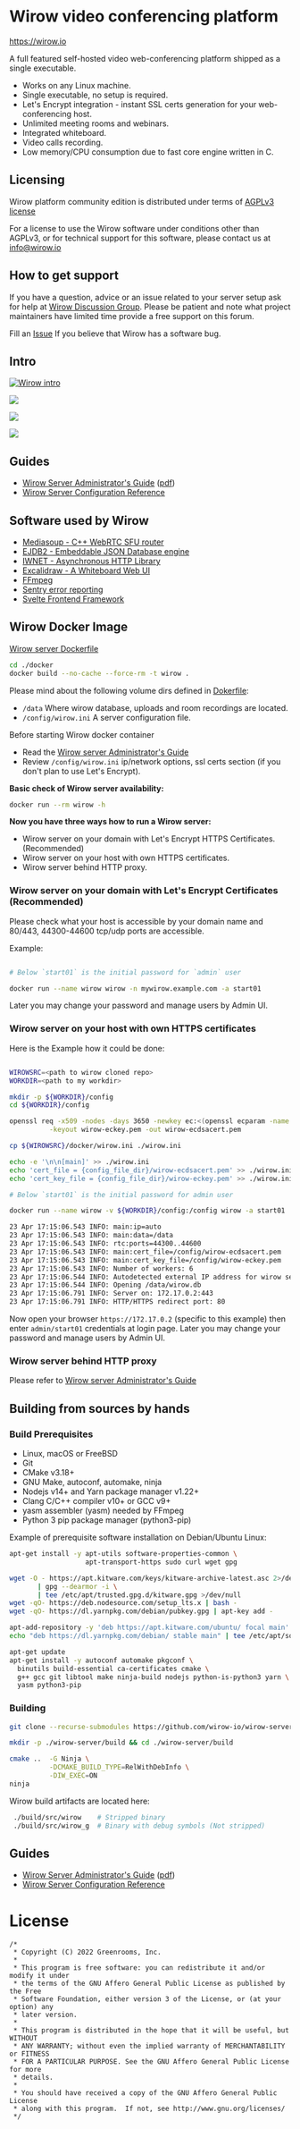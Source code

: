 # Wirow video conferencing platform

https://wirow.io

A full featured self-hosted video web-conferencing platform shipped as a single executable.

- Works on any Linux machine.
- Single executable, no setup is required.
- Let's Encrypt integration - instant SSL certs generation for your web-conferencing host.
- Unlimited meeting rooms and webinars.
- Integrated whiteboard.
- Video calls recording.
- Low memory/CPU consumption due to fast core engine written in C.

## Licensing

Wirow platform community edition is distributed under terms of [AGPLv3 license](https://choosealicense.com/licenses/agpl-3.0/)

For a license to use the Wirow software under conditions other than AGPLv3, or for technical support for this software,
please contact us at info@wirow.io

## How to get support

If you have a question, advice or an issue related to your server setup ask for help at [Wirow Discussion Group](https://github.com/wirow-io/wirow-server/discussions).
Please be patient and note what project maintainers have limited time provide a free support on this forum.

Fill an [Issue](https://github.com/wirow-io/wirow-server/issues) If you believe that Wirow has a software bug.

## Intro

[![Wirow intro](./docs/artwork/Screens/youtube.jpg)](https://www.youtube.com/watch?v=14-DI3lk_P0)

![](./docs/artwork/Screens/screen1.png)

![](./docs/artwork/Screens/screen2.png)

![](./docs/artwork/Screens/screen3.png)

## Guides

- [Wirow Server Administrator's Guide](https://github.com/wirow-io/wirow-server/blob/master/docs/wirow.adoc) ([pdf](https://github.com/wirow-io/wirow-server/blob/master/docs/wirow.pdf))
- [Wirow Server Configuration Reference](https://github.com/wirow-io/wirow-server/blob/master/docs/wirow-configuration.ini)

## Software used by Wirow

- [Mediasoup - C++ WebRTC SFU router](https://github.com/versatica/mediasoup)
- [EJDB2 - Embeddable JSON Database engine](https://github.com/Softmotions/ejdb)
- [IWNET - Asynchronous HTTP Library](https://github.com/Softmotions/iwnet)
- [Excalidraw - A Whiteboard Web UI](https://github.com/excalidraw/excalidraw)
- [FFmpeg](https://ffmpeg.org)
- [Sentry error reporting](https://sentry.io)
- [Svelte Frontend Framework](https://svelte.dev)




## Wirow Docker Image

[Wirow server Dockerfile](https://github.com/wirow-io/wirow-server/blob/master/docker/Dockerfile)

```sh
cd ./docker
docker build --no-cache --force-rm -t wirow .
```

Please mind about the following volume dirs defined in [Dokerfile](https://github.com/wirow-io/wirow-server/blob/master/docker/Dockerfile):
- `/data` Where wirow database, uploads and room recordings are located.
- `/config/wirow.ini` A server configuration file.

Before starting Wirow docker container
- Read the [Wirow server Administrator's Guide](https://github.com/wirow-io/wirow-server/blob/master/docs/wirow.adoc)
- Review `/config/wirow.ini` ip/network options, ssl certs section (if you don't plan to use Let's Encrypt).

**Basic check of Wirow server availability:**

```sh
docker run --rm wirow -h
```

**Now you have three ways how to run a Wirow server:**
- Wirow server on your domain with Let's Encrypt HTTPS Certificates. (Recommended)
- Wirow server on your host with own HTTPS certificates.
- Wirow server behind HTTP proxy.

### Wirow server on your domain with Let's Encrypt Certificates (Recommended)

Please check what your host is accessible by your domain name and 80/443, 44300-44600 tcp/udp ports are accessible.

Example:

```sh

# Below `start01` is the initial password for `admin` user

docker run --name wirow wirow -n mywirow.example.com -a start01
```
Later you may change your password and manage users by Admin UI.

### Wirow server on your host with own HTTPS certificates

Here is the Example how it could be done:

```sh

WIROWSRC=<path to wirow cloned repo>
WORKDIR=<path to my workdir>

mkdir -p ${WORKDIR}/config
cd ${WORKDIR}/config

openssl req -x509 -nodes -days 3650 -newkey ec:<(openssl ecparam -name prime256v1) \
          -keyout wirow-eckey.pem -out wirow-ecdsacert.pem

cp ${WIROWSRC}/docker/wirow.ini ./wirow.ini

echo -e '\n\n[main]' >> ./wirow.ini
echo 'cert_file = {config_file_dir}/wirow-ecdsacert.pem' >> ./wirow.ini
echo 'cert_key_file = {config_file_dir}/wirow-eckey.pem' >> ./wirow.ini

# Below `start01` is the initial password for admin user

docker run --name wirow -v ${WORKDIR}/config:/config wirow -a start01

23 Apr 17:15:06.543 INFO: main:ip=auto
23 Apr 17:15:06.543 INFO: main:data=/data
23 Apr 17:15:06.543 INFO: rtc:ports=44300..44600
23 Apr 17:15:06.543 INFO: main:cert_file=/config/wirow-ecdsacert.pem
23 Apr 17:15:06.543 INFO: main:cert_key_file=/config/wirow-eckey.pem
23 Apr 17:15:06.543 INFO: Number of workers: 6
23 Apr 17:15:06.544 INFO: Autodetected external IP address for wirow server: 172.17.0.2
23 Apr 17:15:06.544 INFO: Opening /data/wirow.db
23 Apr 17:15:06.791 INFO: Server on: 172.17.0.2:443
23 Apr 17:15:06.791 INFO: HTTP/HTTPS redirect port: 80
```

Now open your browser `https://172.17.0.2` (specific to this example) then enter `admin/start01` credentials at login page.
Later you may change your password and manage users by Admin UI.

### Wirow server behind HTTP proxy

Please refer to [Wirow server Administrator's Guide](https://github.com/wirow-io/wirow-server/blob/master/docs/wirow.adoc)





## Building from sources by hands

### Build Prerequisites

* Linux, macOS or FreeBSD
* Git
* CMake v3.18+
* GNU Make, autoconf, automake, ninja
* Nodejs v14+ and Yarn package manager v1.22+
* Clang C/C++ compiler v10+ or GCC v9+
* yasm assembler (yasm) needed by FFmpeg
* Python 3 pip package manager (python3-pip)

Example of prerequisite software installation on Debian/Ubuntu Linux:

```sh
apt-get install -y apt-utils software-properties-common \
                   apt-transport-https sudo curl wget gpg

wget -O - https://apt.kitware.com/keys/kitware-archive-latest.asc 2>/dev/null \
       | gpg --dearmor -i \
       | tee /etc/apt/trusted.gpg.d/kitware.gpg >/dev/null
wget -qO- https://deb.nodesource.com/setup_lts.x | bash -
wget -qO- https://dl.yarnpkg.com/debian/pubkey.gpg | apt-key add -

apt-add-repository -y 'deb https://apt.kitware.com/ubuntu/ focal main'
echo "deb https://dl.yarnpkg.com/debian/ stable main" | tee /etc/apt/sources.list.d/yarn.list

apt-get update
apt-get install -y autoconf automake pkgconf \
  binutils build-essential ca-certificates cmake \
  g++ gcc git libtool make ninja-build nodejs python-is-python3 yarn \
  yasm python3-pip
```

### Building

```sh
git clone --recurse-submodules https://github.com/wirow-io/wirow-server.git

mkdir -p ./wirow-server/build && cd ./wirow-server/build

cmake ..  -G Ninja \
          -DCMAKE_BUILD_TYPE=RelWithDebInfo \
          -DIW_EXEC=ON
ninja
```

Wirow build artifacts are located here:

```sh
 ./build/src/wirow    # Stripped binary
 ./build/src/wirow_g  # Binary with debug symbols (Not stripped)
```





## Guides

- [Wirow Server Administrator's Guide](https://github.com/wirow-io/wirow-server/blob/master/docs/wirow.adoc) ([pdf](https://github.com/wirow-io/wirow-server/blob/master/docs/wirow.pdf))
- [Wirow Server Configuration Reference](https://github.com/wirow-io/wirow-server/blob/master/docs/wirow-configuration.ini)


# License

```
/*
 * Copyright (C) 2022 Greenrooms, Inc.
 *
 * This program is free software: you can redistribute it and/or modify it under
 * the terms of the GNU Affero General Public License as published by the Free
 * Software Foundation, either version 3 of the License, or (at your option) any
 * later version.
 *
 * This program is distributed in the hope that it will be useful, but WITHOUT
 * ANY WARRANTY; without even the implied warranty of MERCHANTABILITY or FITNESS
 * FOR A PARTICULAR PURPOSE. See the GNU Affero General Public License for more
 * details.
 *
 * You should have received a copy of the GNU Affero General Public License
 * along with this program.  If not, see http://www.gnu.org/licenses/
 */
```
